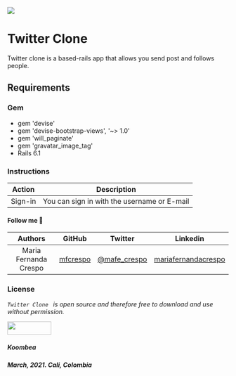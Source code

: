 ![](https://www.google.com/imgres?imgurl=https%3A%2F%2Fwww.trecebits.com%2Fwp-content%2Fuploads%2F2020%2F05%2Ftwitter-programar.jpg&imgrefurl=https%3A%2F%2Fwww.trecebits.com%2F2020%2F11%2F23%2Fun-fallo-en-twitter-permite-ver-los-fleets-pasadas-las-24-horas-de-su-publicacion%2F&tbnid=lkkuHcmflPzkNM&vet=12ahUKEwjp9fOn0avvAhXDi4QIHVhzAO4QMygRegUIARD0AQ..i&docid=66ZU9LRwkYibqM&w=800&h=445&q=twitter&ved=2ahUKEwjp9fOn0avvAhXDi4QIHVhzAO4QMygRegUIARD0AQ)

# Twitter Clone

Twitter clone is a based-rails app that allows you send post and follows people.

## Requirements

### Gem
* gem 'devise'
* gem 'devise-bootstrap-views', '~> 1.0'
* gem 'will_paginate'
* gem 'gravatar_image_tag'
* Rails 6.1

### Instructions

| **Action** | **Description** |
|---|---|
| Sign-in  | You can sign in with the username or E-mail  |

#### Follow me 💬

| Authors | GitHub | Twitter | Linkedin |
| :---: | :---: | :---: | :---: |
| Maria Fernanda Crespo | [mfcrespo](https://github.com/mfcrespo) | [@mafe_crespo](https://twitter.com/mafe_crespo) | [mariafernandacrespo](https://www.linkedin.com/in/mariafernandacrespo) |

### License
*`Twitter Clone ` is open source and therefore free to download and use without permission.*

<a href="url"><img src="https://www.holbertonschool.com/holberton-logo.png" align="middle" width="100" height="30"></a>

##### Koombea
##### March, 2021. Cali, Colombia